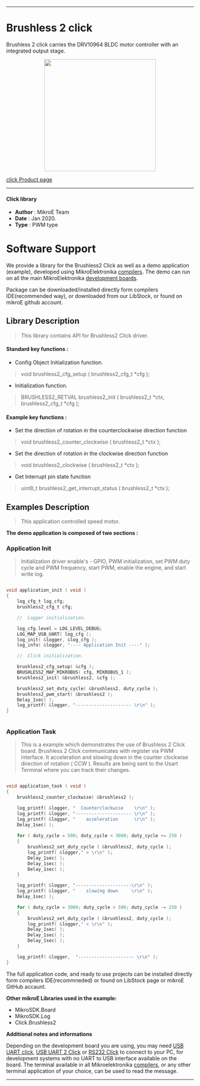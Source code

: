 
---
# Brushless 2 click

Brushless 2 click carries the DRV10964 BLDC motor controller with an integrated output stage.

<p align="center">
  <img src="http://download.mikroe.com/images/click_for_ide/brushless2_click.png" height=300px>
</p>

[click Product page](<https://www.mikroe.com/brushless-2-click>)

---


#### Click library 

- **Author**        : MikroE Team
- **Date**          : Jan 2020.
- **Type**          : PWM type


# Software Support

We provide a library for the Brushless2 Click 
as well as a demo application (example), developed using MikroElektronika 
[compilers](http://shop.mikroe.com/compilers). 
The demo can run on all the main MikroElektronika [development boards](http://shop.mikroe.com/development-boards).

Package can be downloaded/installed directly form compilers IDE(recommended way), or downloaded from our LibStock, or found on mikroE github account. 

## Library Description

> This library contains API for Brushless2 Click driver.

#### Standard key functions :

- Config Object Initialization function.
> void brushless2_cfg_setup ( brushless2_cfg_t *cfg ); 
 
- Initialization function.
> BRUSHLESS2_RETVAL brushless2_init ( brushless2_t *ctx, brushless2_cfg_t *cfg );

#### Example key functions :

- Set the direction of rotation in the counterclockwise direction function
> void brushless2_counter_clockwise ( brushless2_t *ctx );
 
- Set the direction of rotation in the clockwise direction function
> void brushless2_clockwise ( brushless2_t *ctx );

- Get Interrupt pin state function
> uint8_t brushless2_get_interrupt_status ( brushless2_t *ctx );

## Examples Description

> This application controlled speed motor.

**The demo application is composed of two sections :**

### Application Init 

> Initialization driver enable's - GPIO,
> PWM initialization, set PWM duty cycle and PWM frequency, start PWM, enable the engine, 
> and start write log.
```c

void application_init ( void )
{
    log_cfg_t log_cfg;
    brushless2_cfg_t cfg;

    //  Logger initialization.

    log_cfg.level = LOG_LEVEL_DEBUG;
    LOG_MAP_USB_UART( log_cfg );
    log_init( &logger, &log_cfg );
    log_info( &logger, "---- Application Init ----" );

    //  Click initialization.

    brushless2_cfg_setup( &cfg );
    BRUSHLESS2_MAP_MIKROBUS( cfg, MIKROBUS_1 );
    brushless2_init( &brushless2, &cfg );

    brushless2_set_duty_cycle( &brushless2, duty_cycle );
    brushless2_pwm_start( &brushless2 );
    Delay_1sec( );
    log_printf( &logger, "--------------------- \r\n" );
}
  
```

### Application Task

> This is a example which demonstrates the use of Brushless 2 Click board.
> Brushless 2 Click communicates with register via PWM interface.
> It acceleration and slowing down in the counter clockwise direction of rotation ( CCW ).
> Results are being sent to the Usart Terminal where you can track their changes.

```c

void application_task ( void )
{
    brushless2_counter_clockwise( &brushless2 );

    log_printf( &logger, "  Counterclockwise    \r\n" );
    log_printf( &logger, "--------------------- \r\n" );
    log_printf( &logger, "    acceleration      \r\n" );
    Delay_1sec( );
    
    for ( duty_cycle = 500; duty_cycle < 3000; duty_cycle += 250 )
    {
        brushless2_set_duty_cycle ( &brushless2, duty_cycle );
        log_printf( &logger," > \r\n" );
        Delay_1sec( );
        Delay_1sec( );
        Delay_1sec( );
    }

    log_printf( &logger, "---------------------\r\n" );
    log_printf( &logger, "    slowing down     \r\n" );
    Delay_1sec( );

    for ( duty_cycle = 3000; duty_cycle > 500; duty_cycle -= 250 )
    {
        brushless2_set_duty_cycle ( &brushless2, duty_cycle );
        log_printf( &logger," < \r\n" );
        Delay_1sec( );
        Delay_1sec( );
        Delay_1sec( );
    }

    log_printf( &logger,  "--------------------- \r\n" ); 
} 

```

The full application code, and ready to use projects can be  installed directly form compilers IDE(recommneded) or found on LibStock page or mikroE GitHub accaunt.

**Other mikroE Libraries used in the example:** 

- MikroSDK.Board
- MikroSDK.Log
- Click.Brushless2

**Additional notes and informations**

Depending on the development board you are using, you may need 
[USB UART click](http://shop.mikroe.com/usb-uart-click), 
[USB UART 2 Click](http://shop.mikroe.com/usb-uart-2-click) or 
[RS232 Click](http://shop.mikroe.com/rs232-click) to connect to your PC, for 
development systems with no UART to USB interface available on the board. The 
terminal available in all Mikroelektronika 
[compilers](http://shop.mikroe.com/compilers), or any other terminal application 
of your choice, can be used to read the message.



---
